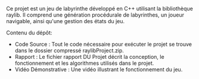 Ce projet est un jeu de labyrinthe développé en C++ utilisant la bibliothèque raylib. Il comprend une génération procédurale de labyrinthes, un joueur navigable, ainsi qu'une gestion des états du jeu.

Contenu du dépôt:
- Code Source : Tout le code nécessaire pour exécuter le projet se trouve dans le dossier compressé raylibProject.zip.
- Rapport : Le fichier rapport DU Projet décrit la conception, le fonctionnement et les algorithmes utilisés dans le projet.
- Vidéo Démonstrative : Une vidéo illustrant le fonctionnement du jeu.

